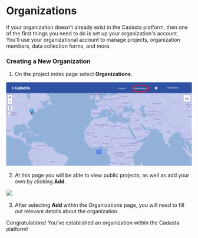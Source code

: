 # Organizations

If your organization doesn't already exist in the Cadasta platform, then one of the first things you need to do is set up your organization's account. You'll use your organizational account to manage projects, organization members, data collection forms, and more. 

### Creating a New Organization

1. On the project index page select **Organizations**.

  ![](/assets/organization.png)

2. At this page you will be able to view public projects, as well as add your own by clicking **Add**.

  ![](/assets/add_new_org.png)

3. After selecting **Add** within the Organizations page, you will need to fill out relevant details about the organization.


Congratulations! You’ve established an organization within the Cadasta platform!

